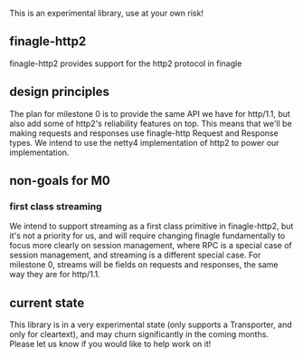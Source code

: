 This is an experimental library, use at your own risk!

## finagle-http2

finagle-http2 provides support for the http2 protocol in finagle

## design principles

The plan for milestone 0 is to provide the same API we have for http/1.1, but
also add some of http2's reliability features on top.  This means that we'll be
making requests and responses use finagle-http Request and Response types.  We
intend to use the netty4 implementation of http2 to power our implementation.

## non-goals for M0

### first class streaming

We intend to support streaming as a first class primitive in finagle-http2, but
it's not a priority for us, and will require changing finagle fundamentally to
focus more clearly on session management, where RPC is a special case of session
management, and streaming is a different special case.  For milestone 0, streams
will be fields on requests and responses, the same way they are for http/1.1.

## current state

This library is in a very experimental state (only supports a Transporter, and
only for cleartext), and may churn significantly in the coming months.  Please
let us know if you would like to help work on it!
